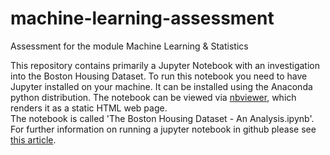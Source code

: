# machine-learning-assessment
Assessment for the module Machine Learning &amp; Statistics

This repository contains primarily a Jupyter Notebook with an investigation into the Boston Housing Dataset.
To run this notebook you need to have Jupyter installed on your machine. It can be installed using the Anaconda python distribution. The notebook can be viewed via [nbviewer](https://nbviewer.jupyter.org/), which renders it as a static HTML web page.  
The notebook is called 'The Boston Housing Dataset - An Analysis.ipynb'.
For further information on running a jupyter notebook in github please see [this article](https://help.github.com/en/github/managing-files-in-a-repository/working-with-jupyter-notebook-files-on-github). 
